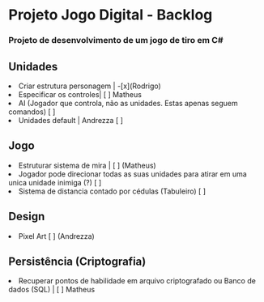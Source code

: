# Projeto Jogo Digital - Backlog

### Projeto de desenvolvimento de um jogo de tiro em C#

## Unidades
<li>Criar estrutura personagem | -[x](Rodrigo) </li>
<li>Especificar os controles|  [ ] Matheus</li> 
<li>AI (Jogador que controla, não as unidades. Estas apenas seguem comandos) [ ]</li>
<li>Unidades default | Andrezza [ ]</li>


## Jogo
<li>Estruturar sistema de mira | [ ] (Matheus)</li>
<li>Jogador pode direcionar todas as suas unidades para atirar em uma unica unidade inimiga (?) [ ]</li>
<li>Sistema de distancia contado por cédulas (Tabuleiro) [ ]</li>

## Design
<li> Pixel Art  [ ] (Andrezza)</li>

## Persistência (Criptografia)
<li> Recuperar pontos de habilidade em arquivo criptografado ou Banco de dados (SQL) | [ ] Matheus</li>
